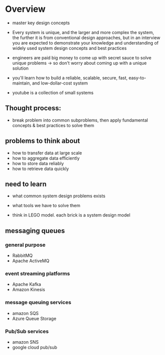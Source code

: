 # Overview

- master key design concepts
- Every system is unique, and the larger and more complex the system, the further it is from conventional design approaches, but in an interview you are expected to demonstrate your knowledge and understanding of widely used system design concepts and best practices
- engineers are paid big money to come up with secret sauce to solve unique problems -> so don't worry about coming up with a unique solution
- you'll learn how to build a reliable, scalable, secure, fast, easy-to-maintain, and low-dollar-cost system

- youtube is a collection of small systems

## Thought process:

- break problem into common subproblems, then apply fundamental concepts & best practices to solve them

## problems to think about

- how to transfer data at large scale
- how to aggregate data efficiently
- how to store data reliably
- how to retrieve data quickly

## need to learn

- what common system design problems exists
- what tools we have to solve them

- think in LEGO model. each brick is a system design model

## messaging queues

### general purpose

- RabbitMQ
- Apache ActiveMQ

### event streaming platforms

- Apache Kafka
- Amazon Kinesis

### message queuing services

- amazon SQS
- Azure Queue Storage

### Pub/Sub services

- amazon SNS
- google cloud pub/sub
